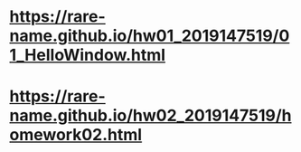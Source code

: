 # https://rare-name.github.io/hw01_2019147519/01_HelloWindow.html
# https://rare-name.github.io/hw02_2019147519/homework02.html

